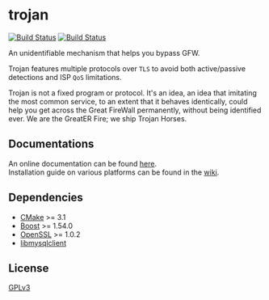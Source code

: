 # trojan

[![Build Status](https://travis-ci.org/trojan-gfw/trojan.svg?branch=master)](https://travis-ci.org/trojan-gfw/trojan) [![Build Status](https://ci.appveyor.com/api/projects/status/e0ulqwb44i7j5gkl/branch/master?svg=true)](https://ci.appveyor.com/project/GreaterFire/trojan/branch/master)

An unidentifiable mechanism that helps you bypass GFW.

Trojan features multiple protocols over `TLS` to avoid both active/passive detections and ISP `QoS` limitations.

Trojan is not a fixed program or protocol. It's an idea, an idea that imitating the most common service, to an extent that it behaves identically, could help you get across the Great FireWall permanently, without being identified ever. We are the GreatER Fire; we ship Trojan Horses.

## Documentations

An online documentation can be found [here](https://trojan-gfw.github.io/trojan/).  
Installation guide on various platforms can be found in the [wiki](https://github.com/trojan-gfw/trojan/wiki/Binary-&-Package-Distributions).

## Dependencies

- [CMake](https://cmake.org/) >= 3.1
- [Boost](http://www.boost.org/) >= 1.54.0
- [OpenSSL](https://www.openssl.org/) >= 1.0.2
- [libmysqlclient](https://dev.mysql.com/downloads/connector/c/)

## License

[GPLv3](LICENSE)
